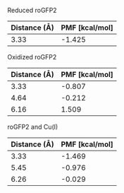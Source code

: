Reduced roGFP2

| Distance (Å) | PMF [kcal/mol] |
|-----------|-----------|
| 3.33 | -1.425 |

Oxidized roGFP2

| Distance (Å) | PMF [kcal/mol] |
|-----------|-----------|
| 3.33 | -0.807 |
| 4.64 | -0.212 |
| 6.16 | 1.509 |

roGFP2 and Cu(I)

| Distance (Å) | PMF [kcal/mol] |
|-----------|-----------|
| 3.33 | -1.469 |
| 5.45 | -0.976 |
| 6.26 | -0.029 |
